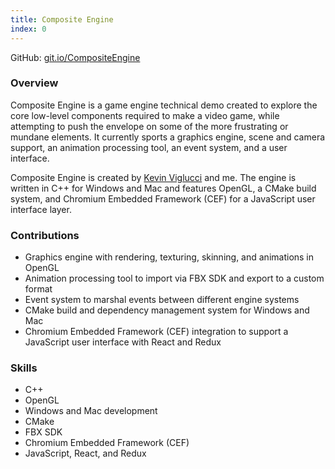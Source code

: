 ```yaml
---
title: Composite Engine
index: 0
---
```


GitHub: [git.io/CompositeEngine](https://git.io/CompositeEngine)

### Overview

Composite Engine is a game engine technical demo created to explore the core low-level components required to make a video game, while attempting to push the envelope on some of the more frustrating or mundane elements. It currently sports a graphics engine, scene and camera support, an animation processing tool, an event system, and a user interface.

Composite Engine is created by [Kevin Viglucci](https://viglucci.io/) and me. The engine is written in C++ for Windows and Mac and features OpenGL, a CMake build system, and Chromium Embedded Framework (CEF) for a JavaScript user interface layer.

### Contributions

- Graphics engine with rendering, texturing, skinning, and animations in OpenGL
- Animation processing tool to import via FBX SDK and export to a custom format
- Event system to marshal events between different engine systems
- CMake build and dependency management system for Windows and Mac
- Chromium Embedded Framework (CEF) integration to support a JavaScript user interface with React and Redux

### Skills

- C++
- OpenGL
- Windows and Mac development
- CMake
- FBX SDK
- Chromium Embedded Framework (CEF)
- JavaScript, React, and Redux
